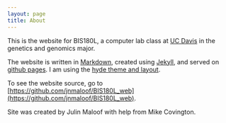 ```yaml
---
layout: page
title: About
---
```


This is the website for BIS180L, a computer lab class at [UC Davis](http://www.ucdavis.edu) in the genetics and genomics major.

The website is written in [Markdown](http://daringfireball.net/projects/markdown/syntax), created using [Jekyll](http://jekyllrb.com/), and served on [github pages](https://pages.github.com/).  I am using the [hyde theme and layout](http://hyde.getpoole.com/).

To see the website source, go to [https://github.com/jnmaloof/BIS180L_web](https://github.com/jnmaloof/BIS180L_web).

Site was created by Julin Maloof with help from Mike Covington.
